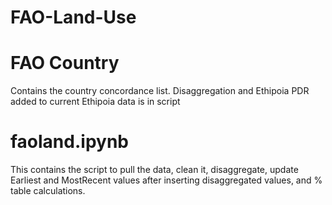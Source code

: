 # FAO-Land-Use

# FAO Country 
Contains the country concordance list. 
Disaggregation and Ethipoia PDR added to current Ethipoia data is in script 

# faoland.ipynb 
This contains the script to pull the data, clean it, disaggregate, update Earliest and MostRecent values after inserting disaggregated values, and % table calculations. 
